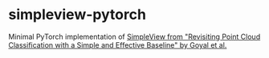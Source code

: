 # simpleview-pytorch
Minimal PyTorch implementation of [SimpleView from "Revisiting Point Cloud Classification with a Simple and Effective Baseline" by Goyal et al.](https://openreview.net/forum?id=XwATtbX3oCz)

